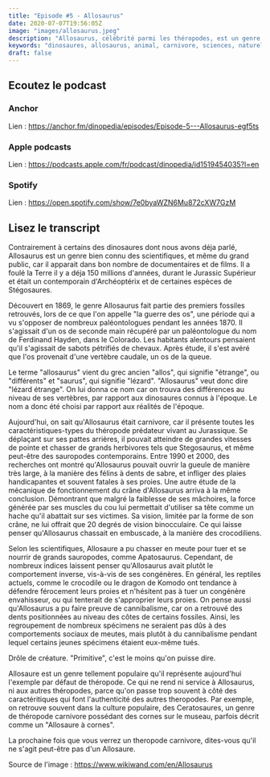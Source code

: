 ```yaml
---
title: "Episode #5 - Allosaurus"
date: 2020-07-07T19:56:05Z
image: "images/allosaurus.jpeg"
description: "Allosaurus, célébrité parmi les théropodes, est un genre bien connu des scientifiques, et même du grand public. Mais attention, tous les théropodes ne sont pas des Allosaures. Découvrons ensemble ce dinosaures."
keywords: "dinosaures, allosaurus, animal, carnivore, sciences, naturelle, podcast, apple, anchor, spotify, jurassic"
draft: false
---
```


## Ecoutez le podcast

### Anchor

Lien : https://anchor.fm/dinopedia/episodes/Episode-5---Allosaurus-egf5ts

### Apple podcasts

Lien : https://podcasts.apple.com/fr/podcast/dinopedia/id1519454035?l=en

### Spotify

Lien : https://open.spotify.com/show/7e0byaWZN6Mu872cXW7GzM

## Lisez le transcript

Contrairement à certains des dinosaures dont nous avons déja parlé, Allosaurus est un genre bien connu des scientifiques, et même du grand public, car il apparait dans bon nombre de documentaires et de films. Il a foulé la Terre il y a déja 150 millions d'années, durant le Jurassic Supérieur et était un contemporain d'Archéoptérix et de certaines espèces de Stégosaures.

Découvert en 1869, le genre Allosaurus fait partie des premiers fossiles retrouvés, lors de ce que l'on appelle "la guerre des os", une période qui a vu s'opposer de nombreux paléontologues pendant les années 1870. Il s'agissait d'un os de seconde main récupéré par un paléontologue du nom de Ferdinand Hayden, dans le Colorado. Les habitants alentours pensaient qu'il s'agissait de sabots pétrifiés de chevaux. Après étude, il s'est avéré que l'os provenait d'une vertèbre caudale, un os de la queue.

Le terme "allosaurus" vient du grec ancien "allos", qui signifie "étrange", ou "différents" et "saurus", qui signifie "lézard". "Allosaurus" veut donc dire "lézard étrange". On lui donna ce nom car on trouva des différences au niveau de ses vertèbres, par rapport aux dinosaures connus à l'époque. Le nom a donc été choisi par rapport aux réalités de l'époque.

Aujourd'hui, on sait qu'Allosaurus était carnivore, car il présente toutes les caractéristiques-types du théropode prédateur vivant au Jurassique. Se déplaçant sur ses pattes arrières, il pouvait atteindre de grandes vitesses de pointe et chasser de grands herbivores tels que Stegosaurus, et même peut-être des sauropodes contemporains. Entre 1990 et 2000, des recherches ont montré qu'Allosaurus pouvait ouvrir la gueule de manière très large, à la manière des félins à dents de sabre, et infliger des plaies handicapantes et souvent fatales à ses proies. Une autre étude de la mécanique de fonctionnement du crâne d'Allosaurus arriva à la même conclusion. Démontrant que malgré la faiblesse de ses mâchoires, la force générée par ses muscles du cou lui permettait d'utiliser sa tête comme un hache qu'il abattait sur ses victimes. Sa vision, limitée par la forme de son crâne, ne lui offrait que 20 degrés de vision binocculaire. Ce qui laisse penser qu'Allosaurus chassait en embuscade, à la manière des crocodiliens.

Selon les scientifiques, Allosaure a pu chasser en meute pour tuer et se nourrir de grands sauropodes, comme Apatosaurus. Cependant, de nombreux indices laissent penser qu'Allosaurus avait plutôt le comportement inverse, vis-à-vis de ses congénères. En général, les reptiles actuels, comme le crocodile ou le dragon de Komodo ont tendance à défendre férocement leurs proies et n'hésitent pas à tuer un congénère envahisseur, ou qui tenterait de s'approprier leurs proies. On pense aussi qu'Allosaurus a pu faire preuve de cannibalisme, car on a retrouvé des dents positionnées au niveau des côtes de certains fossiles. Ainsi, les regroupement de nombreux spécimens ne seraient pas dûs à des comportements sociaux de meutes, mais plutôt à du cannibalisme pendant lequel certains jeunes spécimens étaient eux-même tués.

Drôle de créature. "Primitive", c'est le moins qu'on puisse dire.

Allosaure est un genre tellement populaire qu'il représente aujourd'hui l'exemple par défaut de théropode. Ce qui ne rend ni service à Allosaurus, ni aux autres théropodes, parce qu'on passe trop souvent à côté des caractéritiques qui font l'authenticité des autres theropodes. Par exemple, on retrouve souvent dans la culture populaire, des Ceratosaures, un genre de théropode carnivore possédant des cornes sur le museau, parfois décrit comme un "Allosaure à cornes".

La prochaine fois que vous verrez un theropode carnivore, dites-vous qu'il ne s'agit peut-être pas d'un Allosaure.

Source de l'image : https://www.wikiwand.com/en/Allosaurus
